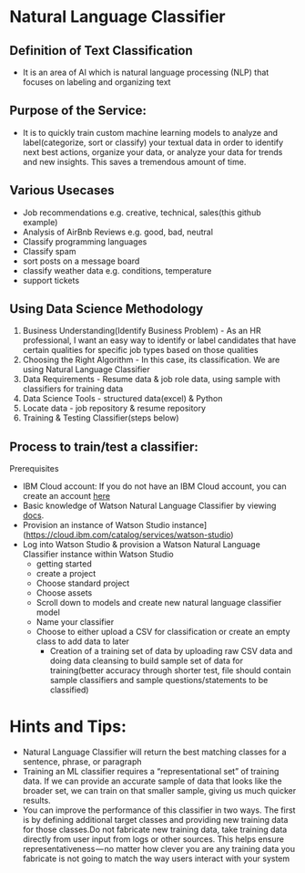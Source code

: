 # Natural Language Classifier

## Definition of Text Classification
- It is an area of AI which is natural language processing (NLP) that focuses on labeling and organizing text

## Purpose of the Service:  
- It is to quickly train custom machine learning models to analyze and label(categorize, sort or classify) your textual data in order to identify next best actions, organize your data, or analyze your data for trends and new insights. This saves a tremendous amount of time.

## Various Usecases
- Job recommendations e.g. creative, technical, sales(this github example)
- Analysis of AirBnb Reviews e.g. good, bad, neutral
- Classify programming languages
- Classify spam
- sort posts on a message board 
- classify weather data e.g. conditions, temperature
- support tickets

## Using Data Science Methodology

1. Business Understanding(Identify Business Problem) - As an HR professional, I want an easy way to identify or label candidates that have certain qualities for specific job types based on those qualities
2. Choosing the Right Algorithm - In this case, its classification. We are using Natural Language Classifier
3. Data Requirements - Resume data & job role data, using sample with classifiers for training data
4. Data Science Tools - structured data(excel) & Python
5. Locate data - job repository & resume repository
6. Training & Testing Classifier(steps below)

## Process to train/test a classifier: 


Prerequisites
- IBM Cloud account: If you do not have an IBM Cloud account, you can create an account [here](https://cloud.ibm.com/)
- Basic knowledge of Watson Natural Language Classifier by viewing [docs](https://cloud.ibm.com/docs/services/natural-language-classifier?topic=natural-language-classifier-natural-language-classifier&cm_mc_uid=08582511162115581306652&cm_mc_sid_50200000=48334731559443154666&cm_mc_sid_52640000=20154341559443154668&programming_language=python#natural-language-classifier).
- Provision an instance of Watson Studio instance](https://cloud.ibm.com/catalog/services/watson-studio)
- Log into Watson Studio & provision a Watson Natural Language Classifier instance within Watson Studio
    - getting started
    - create a project
    - Choose standard project
    - Choose assets
    - Scroll down to models and create new natural language classifier model
    - Name your classifier 
    - Choose to either upload a CSV for classification or create an empty class to add data to later
        - Creation of a training set of data by uploading raw CSV data and doing data cleansing to build sample set of data                     for training(better accuracy through shorter test, file should contain sample classifiers and sample questions/statements to be classified)
     
     
     
     
# Hints and Tips:
- Natural Language Classifier will return the best matching classes for a sentence, phrase, or paragraph
- Training an ML classifier requires a “representational set” of training data. If we can provide an accurate sample of data that looks like the broader set, we can train on that smaller sample, giving us much quicker results.
- You can improve the performance of this classifier in two ways. The first is by defining additional target classes and providing new training data for those classes.Do not fabricate new training data, take training data directly from user input from logs or other sources. This helps ensure representativeness — no matter how clever you are any training data you fabricate is not going to match the way users interact with your system






